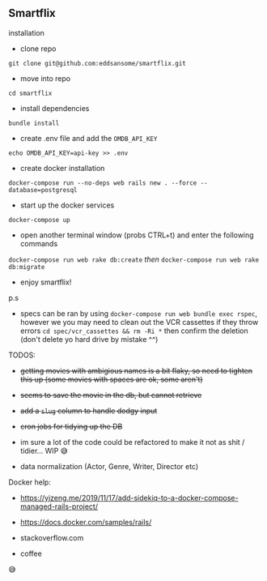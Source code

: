## Smartflix

installation

- clone repo

`git clone git@github.com:eddsansome/smartflix.git`

- move into repo

`cd smartflix` 

- install dependencies

`bundle install`

- create .env file and add the `OMDB_API_KEY`

`echo OMDB_API_KEY=api-key >> .env`

- create docker installation

`docker-compose run --no-deps web rails new . --force --database=postgresql`

- start up the docker services

`docker-compose up`

- open another terminal window (probs CTRL+t) and enter the following commands

`docker-compose run web rake db:create`
*then*
`docker-compose run web rake db:migrate`

- enjoy smartflix!

p.s

- specs can be ran by using `docker-compose run web bundle exec rspec`, however we you may need to clean out the VCR cassettes if they throw errors
`cd spec/vcr_cassettes && rm -Ri *`
then confirm the deletion (don't delete yo hard drive by mistake ^^)


TODOS:
  - ~~getting movies with ambigious names is a bit flaky, so need to tighten this up (some movies with spaces are ok, some aren't)~~
  - ~~seems to save the movie in the db, but cannot retrieve~~
  - ~~add a `slug` column to handle dodgy input~~
  - ~~cron jobs for tidying up the DB~~
  
  - im sure a lot of the code could be refactored to make it not as shit / tidier... WIP 😅
  - data normalization (Actor, Genre, Writer, Director etc)


Docker help:

- https://yizeng.me/2019/11/17/add-sidekiq-to-a-docker-compose-managed-rails-project/

- https://docs.docker.com/samples/rails/

- stackoverflow.com

- coffee

😅

